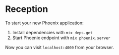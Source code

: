# Reception

To start your new Phoenix application:

1. Install dependencies with `mix deps.get`
2. Start Phoenix endpoint with `mix phoenix.server`

Now you can visit `localhost:4000` from your browser.
